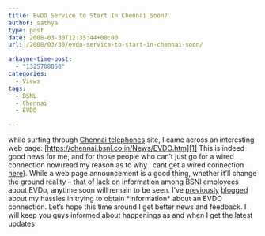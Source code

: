 ```yaml
---
title: EvDO Service to Start In Chennai Soon?
author: sathya
type: post
date: 2008-03-30T12:35:44+00:00
url: /2008/03/30/evdo-service-to-start-in-chennai-soon/

arkayne-time-post:
  - "1325708050"
categories:
  - Views
tags:
  - BSNL
  - Chennai
  - EVDO

---
```

while surfing through <a href="https://chennai.bsnl.co.in" title="Chennai telephones" target="_blank" rel="nofollow">Chennai telephones</a> site, I came across an interesting web page: [https://chennai.bsnl.co.in/News/EVDO.htm][1] This is indeed good news for me, and for those people who can&#8217;t just go for a wired connection now(read my reason as to why i cant get a wired connection <a href="https://sathyasays.com/myworld/2008/01/19/my-laptop-chronicles-obtainingor-trying-to-obtain-a-bsnl-evdo-connection-part-1/" target="_blank">here</a>). While a web page announcement is a good thing, whether it&#8217;ll change the ground reality &#8211; that of lack on information among BSNl employees about EVDo, anytime soon will remain to be seen. I&#8217;ve <a href="https://sathyasays.com/myworld/2008/01/19/my-laptop-chronicles-obtainingor-trying-to-obtain-a-bsnl-evdo-connection-part-1/" target="_blank">previously</a> <a href="https://sathyasays.com/myworld/2008/02/17/of-handling-multiple-projects-and-failed-evdo-connections/" target="_blank">blogged</a> about my hassles in trying to obtain \*information\* about an EVDO connection. Let&#8217;s hope this time around I get better news and feedback. I will keep you guys informed about happenings as and when I get the latest updates

 [1]: https://chennai.bsnl.co.in/News/EVDO.htm "https://chennai.bsnl.co.in/News/EVDO.htm"
